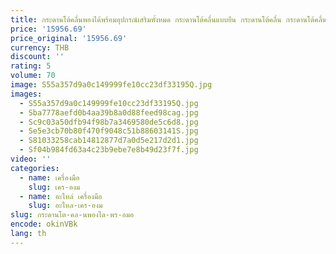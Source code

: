 ```yaml
---
title: กระดานโต้คลื่นพองได้พร้อมอุปกรณ์เสริมทั้งหมด กระดานโต้คลื่นแบบยืน กระดานโต้คลื่น กระดานโต้คลื่นไฟฟ้า
price: '15956.69'
price_original: '15956.69'
currency: THB
discount: ''
rating: 5
volume: 70
image: S55a357d9a0c149999fe10cc23df33195Q.jpg
images:
  - S55a357d9a0c149999fe10cc23df33195Q.jpg
  - Sba7778aefd0b4aa39b8a0d88feed98cag.jpg
  - Sc9c03a50dfb94f98b7a3469580de5c6d8.jpg
  - Se5e3cb70b80f470f9048c51b88603141S.jpg
  - S81033258cab14812877d7a0d5e217d2d1.jpg
  - Sf04b984fd63a4c23b9ebe7e8b49d23f7f.jpg
video: ''
categories:
  - name: เครื่องมือ
    slug: เคร-องม
  - name: อะไหล่ เครื่องมือ
    slug: อะไหล-เคร-องม
slug: กระดานโต-คล-นพองได-พร-อมอ
encode: okinVBk
lang: th
---
```

  